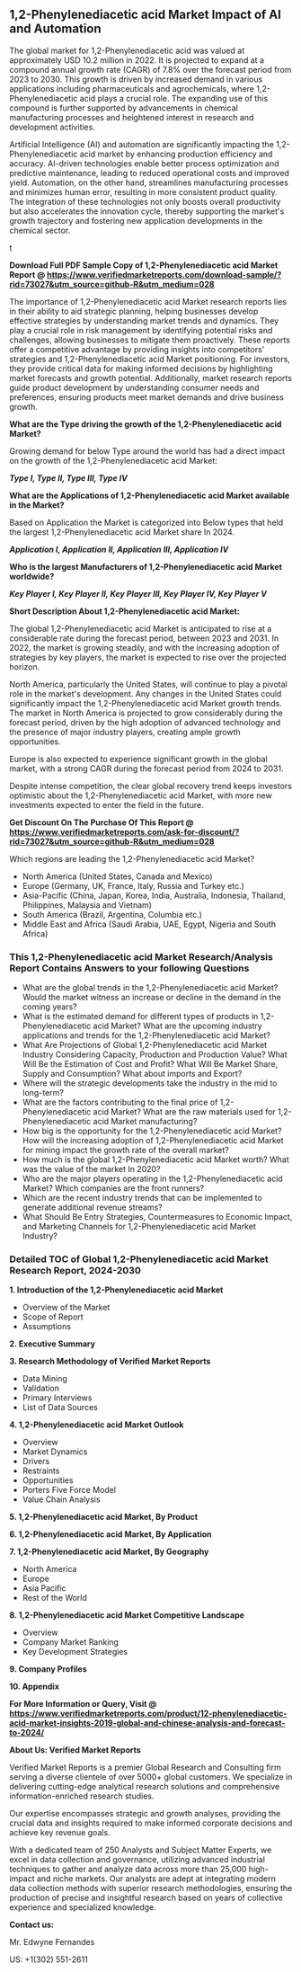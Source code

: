 <h2>1,2-Phenylenediacetic acid Market Impact of AI and Automation</h2><p>The global market for 1,2-Phenylenediacetic acid was valued at approximately USD 10.2 million in 2022. It is projected to expand at a compound annual growth rate (CAGR) of 7.8% over the forecast period from 2023 to 2030. This growth is driven by increased demand in various applications including pharmaceuticals and agrochemicals, where 1,2-Phenylenediacetic acid plays a crucial role. The expanding use of this compound is further supported by advancements in chemical manufacturing processes and heightened interest in research and development activities.</p><p>Artificial Intelligence (AI) and automation are significantly impacting the 1,2-Phenylenediacetic acid market by enhancing production efficiency and accuracy. AI-driven technologies enable better process optimization and predictive maintenance, leading to reduced operational costs and improved yield. Automation, on the other hand, streamlines manufacturing processes and minimizes human error, resulting in more consistent product quality. The integration of these technologies not only boosts overall productivity but also accelerates the innovation cycle, thereby supporting the market's growth trajectory and fostering new application developments in the chemical sector.</p>t</p><p id="" class=""><strong>Download Full PDF Sample Copy of 1,2-Phenylenediacetic acid Market Report @ <a href="https://www.verifiedmarketreports.com/download-sample/?rid=73027&utm_source=github-R&utm_medium=028" target="_blank">https://www.verifiedmarketreports.com/download-sample/?rid=73027&utm_source=github-R&utm_medium=028</a></strong></p><p>The importance of&nbsp;1,2-Phenylenediacetic acid Market research reports lies in their ability to aid strategic planning, helping businesses develop effective strategies by understanding market trends and dynamics. They play a crucial role in risk management by identifying potential risks and challenges, allowing businesses to mitigate them proactively. These reports offer a competitive advantage by providing insights into competitors' strategies and 1,2-Phenylenediacetic acid Market positioning. For investors, they provide critical data for making informed decisions by highlighting market forecasts and growth potential. Additionally, market research reports guide product development by understanding consumer needs and preferences, ensuring products meet market demands and drive business growth.</p><p><strong>What are the&nbsp;Type driving the growth of the 1,2-Phenylenediacetic acid Market?</strong></p><p id="" class="">Growing demand for below Type around the world has had a direct impact on the growth of the 1,2-Phenylenediacetic acid Market:</p><em><strong>Type I, Type II, Type III, Type IV</strong></em></p><strong>What are the&nbsp;Applications&nbsp;of 1,2-Phenylenediacetic acid Market available in the Market?</strong></p><p id="" class="">Based on Application the Market is categorized into Below types that held the largest 1,2-Phenylenediacetic acid Market share In 2024.</p><em><strong>Application I, Application II, Application III, Application IV</strong></em></p><strong>Who is the largest Manufacturers of 1,2-Phenylenediacetic acid Market worldwide?</strong></p><p><em><strong>Key Player I, Key Player II, Key Player III, Key Player IV, Key Player V</strong></em></p><p id="" class=""><strong>Short Description About 1,2-Phenylenediacetic acid Market:</strong></p><p>The global 1,2-Phenylenediacetic acid Market is anticipated to rise at a considerable rate during the forecast period, between 2023 and 2031. In 2022, the market is growing steadily, and with the increasing adoption of strategies by key players, the market is expected to rise over the projected horizon.</p><p>North America, particularly the United States, will continue to play a pivotal role in the market's development. Any changes in the United States could significantly impact the 1,2-Phenylenediacetic acid Market growth trends. The market in North America is projected to grow considerably during the forecast period, driven by the high adoption of advanced technology and the presence of major industry players, creating ample growth opportunities.</p><p>Europe is also expected to experience significant growth in the global market, with a strong CAGR during the forecast period from 2024 to 2031.</p><p>Despite intense competition, the clear global recovery trend keeps investors optimistic about the 1,2-Phenylenediacetic acid Market, with more new investments expected to enter the field in the future.</p><p id="" class=""><strong>Get Discount On The Purchase Of This Report @ <a href="https://www.verifiedmarketreports.com/ask-for-discount/?rid=73027&utm_source=github-R&utm_medium=028" target="_blank">https://www.verifiedmarketreports.com/ask-for-discount/?rid=73027&utm_source=github-R&utm_medium=028</a></strong></p>Which regions are leading the 1,2-Phenylenediacetic acid Market?</p><ul><li>North America (United States, Canada and Mexico)</li><li>Europe (Germany, UK, France, Italy, Russia and Turkey etc.)</li><li>Asia-Pacific (China, Japan, Korea, India, Australia, Indonesia, Thailand, Philippines, Malaysia and Vietnam)</li><li>South America (Brazil, Argentina, Columbia etc.)</li><li>Middle East and Africa (Saudi Arabia, UAE, Egypt, Nigeria and South Africa)</li></ul><h3 id="" class="">This 1,2-Phenylenediacetic acid Market Research/Analysis Report Contains Answers to your following Questions</h3><ul><li>What are the global trends in the 1,2-Phenylenediacetic acid Market? Would the market witness an increase or decline in the demand in the coming years?</li><li>What is the estimated demand for different types of products in 1,2-Phenylenediacetic acid Market? What are the upcoming industry applications and trends for the 1,2-Phenylenediacetic acid Market?</li><li>What Are Projections of Global 1,2-Phenylenediacetic acid Market Industry Considering Capacity, Production and Production Value? What Will Be the Estimation of Cost and Profit? What Will Be Market Share, Supply and Consumption? What about imports and Export?</li><li>Where will the strategic developments take the industry in the mid to long-term?</li><li>What are the factors contributing to the final price of 1,2-Phenylenediacetic acid Market? What are the raw materials used for 1,2-Phenylenediacetic acid Market manufacturing?</li><li>How big is the opportunity for the 1,2-Phenylenediacetic acid Market? How will the increasing adoption of 1,2-Phenylenediacetic acid Market for mining impact the growth rate of the overall market?</li><li>How much is the global 1,2-Phenylenediacetic acid Market worth? What was the value of the market In 2020?</li><li>Who are the major players operating in the 1,2-Phenylenediacetic acid Market? Which companies are the front runners?</li><li>Which are the recent industry trends that can be implemented to generate additional revenue streams?</li><li>What Should Be Entry Strategies, Countermeasures to Economic Impact, and Marketing Channels for 1,2-Phenylenediacetic acid Market Industry?</li></ul><h3 id="" class="">Detailed TOC of Global 1,2-Phenylenediacetic acid Market Research Report, 2024-2030</h3><p id="" class=""><strong>1. Introduction of the 1,2-Phenylenediacetic acid Market</strong></p><ul><li>Overview of the Market</li><li>Scope of Report</li><li>Assumptions</li></ul><p id="" class=""><strong>2. Executive Summary</strong></p><p id="" class=""><strong>3. Research Methodology of Verified Market Reports</strong></p><ul><li>Data Mining</li><li>Validation</li><li>Primary Interviews</li><li>List of Data Sources</li></ul><p id="" class=""><strong>4. 1,2-Phenylenediacetic acid Market Outlook</strong></p><ul><li>Overview</li><li>Market Dynamics</li><li>Drivers</li><li>Restraints</li><li>Opportunities</li><li>Porters Five Force Model</li><li>Value Chain Analysis</li></ul><p id="" class=""><strong>5. 1,2-Phenylenediacetic acid Market, By Product</strong></p><p id="" class=""><strong>6. 1,2-Phenylenediacetic acid Market, By Application</strong></p><p id="" class=""><strong>7. 1,2-Phenylenediacetic acid Market, By Geography</strong></p><ul><li>North America</li><li>Europe</li><li>Asia Pacific</li><li>Rest of the World</li></ul><p id="" class=""><strong>8. 1,2-Phenylenediacetic acid Market Competitive Landscape</strong></p><ul><li>Overview</li><li>Company Market Ranking</li><li>Key Development Strategies</li></ul><p id="" class=""><strong>9. Company Profiles</strong></p><p id="" class=""><strong>10. Appendix</strong></p><p id="" class=""><strong>For More Information or Query, Visit @ <a href="https://www.verifiedmarketreports.com/product/12-phenylenediacetic-acid-market-insights-2019-global-and-chinese-analysis-and-forecast-to-2024/" target="_blank">https://www.verifiedmarketreports.com/product/12-phenylenediacetic-acid-market-insights-2019-global-and-chinese-analysis-and-forecast-to-2024/</a></strong></p><p id="" class=""><strong>About Us: Verified Market Reports</strong></p><p id="" class="">Verified Market Reports is a premier Global Research and Consulting firm serving a diverse clientele of over 5000+ global customers. We specialize in delivering cutting-edge analytical research solutions and comprehensive information-enriched research studies.</p><p id="" class="">Our expertise encompasses strategic and growth analyses, providing the crucial data and insights required to make informed corporate decisions and achieve key revenue goals.</p><p id="" class="">With a dedicated team of 250 Analysts and Subject Matter Experts, we excel in data collection and governance, utilizing advanced industrial techniques to gather and analyze data across more than 25,000 high-impact and niche markets. Our analysts are adept at integrating modern data collection methods with superior research methodologies, ensuring the production of precise and insightful research based on years of collective experience and specialized knowledge.</p><p id="" class=""><strong>Contact us:</strong></p><p id="" class="">Mr. Edwyne Fernandes</p><p id="" class="">US: +1(302) 551-2611</p>